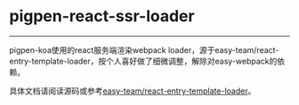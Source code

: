 # pigpen-react-ssr-loader

---

pigpen-koa使用的react服务端渲染webpack loader，源于easy-team/react-entry-template-loader，按个人喜好做了细微调整，解除对easy-webpack的依赖。

具体文档请阅读源码或参考[easy-team/react-entry-template-loader](https://github.com/easy-team/react-entry-template-loader)。
